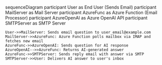 sequenceDiagram
    participant User as End User (Sends Email)
    participant MailServer as Mail Server
    participant AzureFunc as Azure Function (Email Processor)
    participant AzureOpenAI as Azure OpenAI API
    participant SMTPServer as SMTP Server

    User->>MailServer: Sends email question to user_email@example.com
    MailServer->>AzureFunc: Azure Function polls mailbox via IMAP and fetches new email
    AzureFunc->>AzureOpenAI: Sends question for AI response
    AzureOpenAI-->>AzureFunc: Returns AI-generated answer
    AzureFunc->>SMTPServer: Sends reply email with answer via SMTP
    SMTPServer->>User: Delivers AI answer to user's inbox
